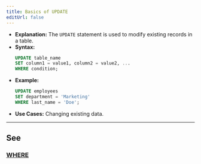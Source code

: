 ```yaml
---
title: Basics of UPDATE
editUrl: false
---
```


* **Explanation:** The `UPDATE` statement is used to modify existing records in a table.
* **Syntax:**
  ```sql
  UPDATE table_name
  SET column1 = value1, column2 = value2, ...
  WHERE condition;
  ```
* **Example:**
  ```sql
  UPDATE employees
  SET department = 'Marketing'
  WHERE last_name = 'Doe';
  ```
* **Use Cases:** Changing existing data.

***

## See

### [WHERE](/notes/sql/keywords/where)
